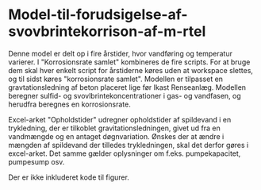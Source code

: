 # Model-til-forudsigelse-af-svovbrintekorrison-af-m-rtel

Denne model er delt op i fire årstider, hvor vandføring og temperatur varierer. I "Korrosionsrate samlet" kombineres de fire scripts.
For at bruge dem skal hver enkelt script for årstiderne køres uden at workspace slettes, og til sidst køres "korrosionsrate samlet".
Modellen er tilpasset en gravtationsledning af beton placeret lige før Ikast Renseanlæg.
Modellen beregner sulfid- og svovlbrintekoncentrationer i gas- og vandfasen, og herudfra beregnes en korrosionsrate.

Excel-arket "Opholdstider" udregner opholdstider af spildevand i en trykledning, der er tilkoblet gravitationsledningen, givet ud fra en vandmængde og en antaget døgnvariation. 
Ønskes der at ændre i mængden af spildevand der tilledes trykledningen, skal det derfor gøres i excel-arket. Det samme gælder oplysninger om f.eks. pumpekapacitet, pumpesump osv.

Der er ikke inkluderet kode til figurer.
